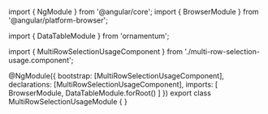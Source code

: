 import { NgModule } from '@angular/core';
import { BrowserModule } from '@angular/platform-browser';
  
import { DataTableModule } from 'ornamentum';
  
import { MultiRowSelectionUsageComponent } from './multi-row-selection-usage.component';

@NgModule({
 bootstrap: [MultiRowSelectionUsageComponent],
 declarations: [MultiRowSelectionUsageComponent],
 imports: [
    BrowserModule, 
    DataTableModule.forRoot()
  ]
})
export class MultiRowSelectionUsageModule {
}
